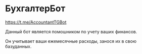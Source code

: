 # БухгалтерБот
https://t.me/AccountantTGBot

Данный бот является помошником по учету ваших финансов. 

Он учитывает ваши ежемесячные расходы, занося их в свою базуданных.